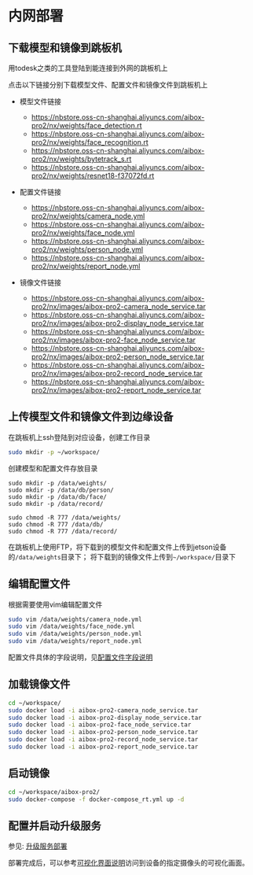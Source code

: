 # 内网部署

## 下载模型和镜像到跳板机

用todesk之类的工具登陆到能连接到外网的跳板机上

点击以下链接分别下载模型文件、配置文件和镜像文件到跳板机上

- 模型文件链接
  - https://nbstore.oss-cn-shanghai.aliyuncs.com/aibox-pro2/nx/weights/face_detection.rt
  - https://nbstore.oss-cn-shanghai.aliyuncs.com/aibox-pro2/nx/weights/face_recognition.rt
  - https://nbstore.oss-cn-shanghai.aliyuncs.com/aibox-pro2/nx/weights/bytetrack_s.rt
  - https://nbstore.oss-cn-shanghai.aliyuncs.com/aibox-pro2/nx/weights/resnet18-f37072fd.rt
  
- 配置文件链接
  - https://nbstore.oss-cn-shanghai.aliyuncs.com/aibox-pro2/nx/weights/camera_node.yml
  - https://nbstore.oss-cn-shanghai.aliyuncs.com/aibox-pro2/nx/weights/face_node.yml
  - https://nbstore.oss-cn-shanghai.aliyuncs.com/aibox-pro2/nx/weights/person_node.yml
  - https://nbstore.oss-cn-shanghai.aliyuncs.com/aibox-pro2/nx/weights/report_node.yml

- 镜像文件链接
  - https://nbstore.oss-cn-shanghai.aliyuncs.com/aibox-pro2/nx/images/aibox-pro2-camera_node_service.tar
  - https://nbstore.oss-cn-shanghai.aliyuncs.com/aibox-pro2/nx/images/aibox-pro2-display_node_service.tar
  - https://nbstore.oss-cn-shanghai.aliyuncs.com/aibox-pro2/nx/images/aibox-pro2-face_node_service.tar
  - https://nbstore.oss-cn-shanghai.aliyuncs.com/aibox-pro2/nx/images/aibox-pro2-person_node_service.tar
  - https://nbstore.oss-cn-shanghai.aliyuncs.com/aibox-pro2/nx/images/aibox-pro2-record_node_service.tar
  - https://nbstore.oss-cn-shanghai.aliyuncs.com/aibox-pro2/nx/images/aibox-pro2-report_node_service.tar

## 上传模型文件和镜像文件到边缘设备

在跳板机上ssh登陆到对应设备，创建工作目录

```bash
sudo mkdir -p ~/workspace/
```

创建模型和配置文件存放目录

```shell
sudo mkdir -p /data/weights/
sudo mkdir -p /data/db/person/
sudo mkdir -p /data/db/face/
sudo mkdir -p /data/record/

sudo chmod -R 777 /data/weights/
sudo chmod -R 777 /data/db/
sudo chmod -R 777 /data/record/
```

在跳板机上使用FTP，将下载到的模型文件和配置文件上传到jetson设备的`/data/weights`目录下；
将下载到的镜像文件上传到`~/workspace/`目录下

## 编辑配置文件

根据需要使用vim编辑配置文件

```bash
sudo vim /data/weights/camera_node.yml
sudo vim /data/weights/face_node.yml
sudo vim /data/weights/person_node.yml
sudo vim /data/weights/report_node.yml
```

配置文件具体的字段说明，见[配置文件字段说明](./配置文件字段说明.md)

## 加载镜像文件

```bash
cd ~/workspace/
sudo docker load -i aibox-pro2-camera_node_service.tar
sudo docker load -i aibox-pro2-display_node_service.tar
sudo docker load -i aibox-pro2-face_node_service.tar
sudo docker load -i aibox-pro2-person_node_service.tar
sudo docker load -i aibox-pro2-record_node_service.tar
sudo docker load -i aibox-pro2-report_node_service.tar
```

## 启动镜像

```bash
cd ~/workspace/aibox-pro2/
sudo docker-compose -f docker-compose_rt.yml up -d
```

## 配置并启动升级服务

参见: [升级服务部署](./升级服务部署.md)

部署完成后，可以参考[可视化界面说明](./可视化界面说明.md)访问到设备的指定摄像头的可视化画面。